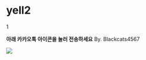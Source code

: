 # yell2
1
<html>
<head>
<title>카카오톡 버튼있는 메시지 전송하기</title>
<script id="javascript-sdk" src="https://developers.kakao.com/sdk/js/kakao.min.js"></script>
</head>
<body>
<p><strong>아래 카카오톡 아이콘을 눌러 전송하세요</strong> By. Blackcats4567</p>
<a id="kakao-link-btn" href="javascript:sendLink()">
  <img
    src="https://developers.kakao.com/assets/img/about/logos/kakaolink/kakaolink_btn_medium.png"
  />
</a>
<script type="text/javascript">
 Kakao.init('4f5e73434b11e0cd5bd35873a75e787e');
  function sendLink() {
    Kakao.Link.sendDefault({
      objectType: 'feed',
      content: {
        title: '선물과 메시지를 보냈습니다',
        description: '"ㅎㅇ"',
        imageUrl:
          'https://mblogthumb-phinf.pstatic.net/MjAyMjAxMzFfNzUg/MDAxNjQzNjAzODY4Njgz.3W2tbeaRPcJyYRBZ1lBJxr8dxwakwvI8KNZNwKfTcp8g.TXuC2BmjbaXbdDy-PLoE7-nr3q8iJ0oP455pWAa4-A4g.JPEG.superpig518/1643603485363.jpg?type=w800',
        link: {
          mobileWebUrl: ' https://m.etoos.com ',
          webUrl: 'https://m.etoos.com ',
        },
      },
      social: {
        likeCount: 2435, //99999가 최대입니다
        commentCount: 0, //99999가 최대입니다
        sharedCount: 9657, //99999가 최대입니다
      },
      buttons: [
        {
          title: '선물 확인하기',
          link: {
            mobileWebUrl: ' https://m.etoos.com ',
            webUrl: ' https://m.etoos.com ',
          },
        },
      ],
    })
  }
</script>
<!-- www.blackcats4567.com -->
<!-- 이미지/버튼 클릭 시 주소는 Kakao Developers의 애플리케이션 > 플랫폼 > Web에 넣어야 클릭했을때 성공적으로 표시됩니다 -->
  </body>
</html>
